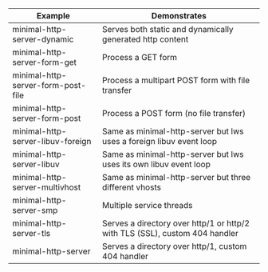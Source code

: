 |Example|Demonstrates|
---|---
minimal-http-server-dynamic|Serves both static and dynamically generated http content
minimal-http-server-form-get|Process a GET form
minimal-http-server-form-post-file|Process a multipart POST form with file transfer
minimal-http-server-form-post|Process a POST form (no file transfer)
minimal-http-server-libuv-foreign|Same as minimal-http-server but lws uses a foreign libuv event loop
minimal-http-server-libuv|Same as minimal-http-server but lws uses its own libuv event loop
minimal-http-server-multivhost|Same as minimal-http-server but three different vhosts
minimal-http-server-smp|Multiple service threads
minimal-http-server-tls|Serves a directory over http/1 or http/2 with TLS (SSL), custom 404 handler
minimal-http-server|Serves a directory over http/1, custom 404 handler

